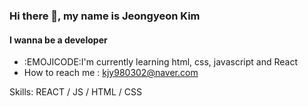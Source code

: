 ### Hi there 👋, my name is Jeongyeon Kim
#### I wanna be a developer

- :EMOJICODE:I'm currently learning html, css, javascript and React
- How to reach me : kjy980302@naver.com

Skills: REACT / JS / HTML / CSS






